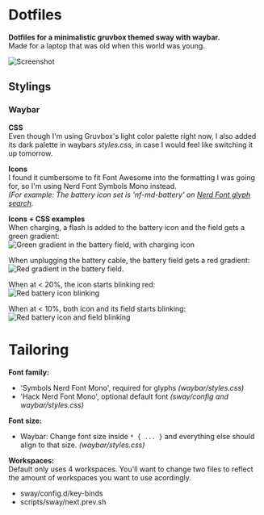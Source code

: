 # **Dotfiles**
**Dotfiles for a minimalistic gruvbox themed sway with waybar.**  
Made for a laptop that was old when this world was young.

![Screenshot](https://i.imgur.com/bdVyMgl.png)

## Stylings
### Waybar
**CSS**  
Even though I'm using Gruvbox's light color palette right now, I also added its dark palette in waybars *styles.css*, in case I would feel like switching it up tomorrow.

**Icons**  
I found it cumbersome to fit Font Awesome into the formatting I was going for, so I'm using Nerd Font Symbols Mono instead.  
*(For example: The battery icon set is 'nf-md-battery' on [Nerd Font glyph search](https://www.nerdfonts.com/cheat-sheet).*

**Icons + CSS examples**  
When charging, a flash is added to the battery icon and the field gets a green gradient:  
![Green gradient in the battery field, with charging icon](https://i.imgur.com/6y6JUe8.png)

When unplugging the battery cable, the battery field gets a red gradient:  
![Red gradient in the battery field.](https://i.imgur.com/oTrLMtv.png)

When at < 20%, the icon starts blinking red:  
![Red battery icon blinking](https://i.imgur.com/NtXY9G7.gif)

When at < 10%, both icon and its field starts blinking:  
![Red battery icon and field blinking](https://i.imgur.com/yf4kNWf.gif)

# Tailoring
**Font family:**
- 'Symbols Nerd Font Mono', required for glyphs  *(waybar/styles.css)*
- 'Hack Nerd Font Mono', optional default font  *(sway/config and waybar/styles.css)*

**Font size:**
- Waybar: Change font size inside `* { ... }` and everything else should align to that size. *(waybar/styles.css)*

**Workspaces:**  
Default only uses 4 workspaces. You'll want to change two files to reflect the amount of workspaces you want to use acordingly.
- sway/config.d/key-binds
- scripts/sway/next.prev.sh

